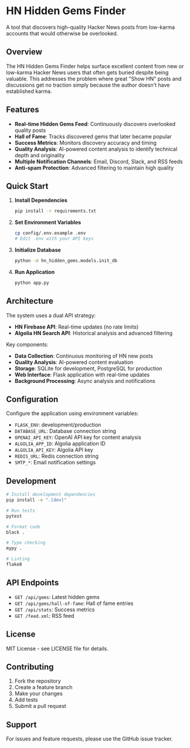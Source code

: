 # HN Hidden Gems Finder

A tool that discovers high-quality Hacker News posts from low-karma accounts that would otherwise be overlooked.

## Overview

The HN Hidden Gems Finder helps surface excellent content from new or low-karma Hacker News users that often gets buried despite being valuable. This addresses the problem where great "Show HN" posts and discussions get no traction simply because the author doesn't have established karma.

## Features

- **Real-time Hidden Gems Feed**: Continuously discovers overlooked quality posts
- **Hall of Fame**: Tracks discovered gems that later became popular
- **Success Metrics**: Monitors discovery accuracy and timing
- **Quality Analysis**: AI-powered content analysis to identify technical depth and originality
- **Multiple Notification Channels**: Email, Discord, Slack, and RSS feeds
- **Anti-spam Protection**: Advanced filtering to maintain high quality

## Quick Start

1. **Install Dependencies**
   ```bash
   pip install -r requirements.txt
   ```

2. **Set Environment Variables**
   ```bash
   cp config/.env.example .env
   # Edit .env with your API keys
   ```

3. **Initialize Database**
   ```bash
   python -m hn_hidden_gems.models.init_db
   ```

4. **Run Application**
   ```bash
   python app.py
   ```

## Architecture

The system uses a dual API strategy:
- **HN Firebase API**: Real-time updates (no rate limits)
- **Algolia HN Search API**: Historical analysis and advanced filtering

Key components:
- **Data Collection**: Continuous monitoring of HN new posts
- **Quality Analysis**: AI-powered content evaluation
- **Storage**: SQLite for development, PostgreSQL for production
- **Web Interface**: Flask application with real-time updates
- **Background Processing**: Async analysis and notifications

## Configuration

Configure the application using environment variables:

- `FLASK_ENV`: development/production
- `DATABASE_URL`: Database connection string
- `OPENAI_API_KEY`: OpenAI API key for content analysis
- `ALGOLIA_APP_ID`: Algolia application ID
- `ALGOLIA_API_KEY`: Algolia API key
- `REDIS_URL`: Redis connection string
- `SMTP_*`: Email notification settings

## Development

```bash
# Install development dependencies
pip install -e ".[dev]"

# Run tests
pytest

# Format code
black .

# Type checking
mypy .

# Linting
flake8
```

## API Endpoints

- `GET /api/gems`: Latest hidden gems
- `GET /api/gems/hall-of-fame`: Hall of fame entries
- `GET /api/stats`: Success metrics
- `GET /feed.xml`: RSS feed

## License

MIT License - see LICENSE file for details.

## Contributing

1. Fork the repository
2. Create a feature branch
3. Make your changes
4. Add tests
5. Submit a pull request

## Support

For issues and feature requests, please use the GitHub issue tracker.